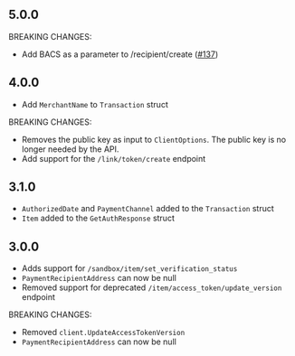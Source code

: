 ## 5.0.0

BREAKING CHANGES:

- Add BACS as a parameter to /recipient/create ([#137](https://github.com/plaid/plaid-go/pull/137))

## 4.0.0

- Add `MerchantName` to `Transaction` struct

BREAKING CHANGES:

- Removes the public key as input to `ClientOptions`. The public key is no longer needed by the API.
- Add support for the `/link/token/create` endpoint

## 3.1.0

- `AuthorizedDate` and `PaymentChannel` added to the `Transaction` struct
- `Item` added to the `GetAuthResponse` struct

## 3.0.0

- Adds support for `/sandbox/item/set_verification_status`
- `PaymentRecipientAddress` can now be null
- Removed support for deprecated `/item/access_token/update_version` endpoint

BREAKING CHANGES:

- Removed `client.UpdateAccessTokenVersion`
- `PaymentRecipientAddress` can now be null
